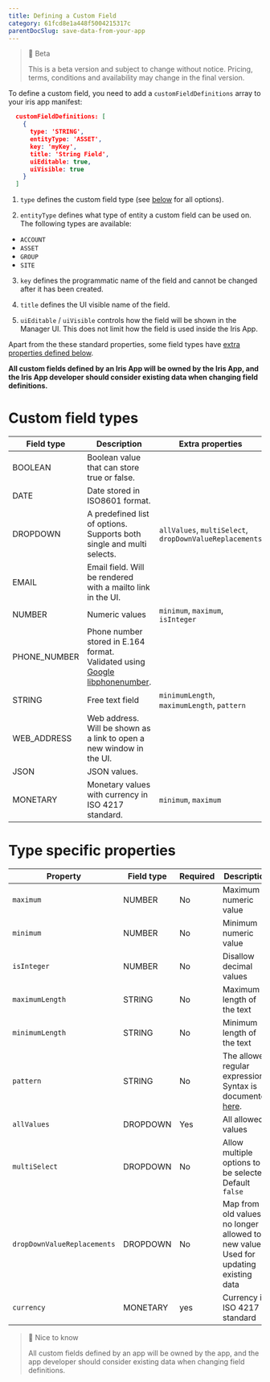 ```yaml
---
title: Defining a Custom Field
category: 61fcd8e1a448f5004215317c
parentDocSlug: save-data-from-your-app
---
```


> 🚧 Beta
> 
> This is a beta version and subject to change without notice. Pricing, terms, conditions and availability may change in the final version.

To define a custom field, you need to add a `customFieldDefinitions` array to your iris app manifest:

```json
  customFieldDefinitions: [
    {
      type: 'STRING',
      entityType: 'ASSET',
      key: 'myKey',
      title: 'String Field',
      uiEditable: true,
      uiVisible: true
    }
  ]
```



1. `type` defines the custom field type (see [below](#custom-field-types) for all options).

2. `entityType` defines what type of entity a custom field can be used on. The following types are available:
  - `ACCOUNT`
  - `ASSET`
  - `GROUP`
  - `SITE`

3. `key` defines the programmatic name of the field and cannot be changed after it has been created.

4. `title` defines the UI visible name of the field.

5. `uiEditable` / `uiVisible` controls how the field will be shown in the Manager UI. This does not limit how the field is used inside the Iris App.

  Apart from the these standard properties, some field types have [extra properties defined below](#type-specific-properties).

  **All custom fields defined by an Iris App will be owned by the Iris App, and the Iris App developer should consider existing data when changing field definitions.**

# Custom field types

| Field type   | Description                                                                                                             | Extra properties                                        |
|--------------|-------------------------------------------------------------------------------------------------------------------------| ------------------------------------------------------- |
| BOOLEAN      | Boolean value that can store true or false.                                                                             |                                                         |
| DATE         | Date stored in ISO8601 format.                                                                                          |                                                         |
| DROPDOWN     | A predefined list of options. Supports both single and multi selects.                                                   | `allValues`, `multiSelect`, `dropDownValueReplacements` |
| EMAIL        | Email field. Will be rendered with a mailto link in the UI.                                                             |                                                         |
| NUMBER       | Numeric values                                                                                                          | `minimum`, `maximum`, `isInteger`                       |
| PHONE_NUMBER | Phone number stored in E.164 format. Validated using [Google libphonenumber](https://github.com/google/libphonenumber). |                                                         |
| STRING       | Free text field                                                                                                         | `minimumLength`, `maximumLength`, `pattern`             |
| WEB_ADDRESS  | Web address. Will be shown as a link to open a new window in the UI.                                                    |                                                         |
| JSON         | JSON values.                                                                                                            |                                                         |
| MONETARY     | Monetary values with currency in ISO 4217 standard.                                                                     | `minimum`, `maximum`                                    |

# Type specific properties

| Property                    | Field type | Required | Description                                                                                             |
|-----------------------------|------------|----------|---------------------------------------------------------------------------------------------------------|
| `maximum`                   | NUMBER     | No       | Maximum numeric value                                                                                   |
| `minimum`                   | NUMBER     | No       | Minimum numeric value                                                                                   |
| `isInteger`                 | NUMBER     | No       | Disallow decimal values                                                                                 |
| `maximumLength`             | STRING     | No       | Maximum length of the text                                                                              |
| `minimumLength`             | STRING     | No       | Minimum length of the text                                                                              |
| `pattern`                   | STRING     | No       | The allowed regular expression. Syntax is documented [here](https://github.com/google/re2/wiki/Syntax). |
| `allValues`                 | DROPDOWN   | Yes      | All allowed values                                                                                      |
| `multiSelect`               | DROPDOWN   | No       | Allow multiple options to be selected. Default `false`                                                  |
| `dropDownValueReplacements` | DROPDOWN   | No       | Map from old values no longer allowed to new values. Used for updating existing data                    |
| `currency`                  | MONETARY   | yes      | Currency in ISO 4217 standard                                                                           |

> 📘 Nice to know
> 
> All custom fields defined by an app will be owned by the app, and the app developer should consider existing data when changing field definitions.
